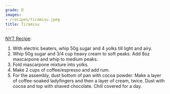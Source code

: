 ```yaml
---
grade: D
images:
- /recipes/tiramisu.jpeg
title: Tiramisu
---
```




[NYT Recipe](https://cooking.nytimes.com/recipes/1018684-classic-tiramisu):
1. With electric beaters, whip 50g sugar and 4 yolks till light and airy.
2. Whip 50g sugar and 3/4 cup heavy cream to soft peaks. Add 8oz mascarpone and whip to medium peaks.
3. Fold mascarpone mixture into yolks.
4. Make 2 cups of coffee/espresso and add rum.
5. For the assembly, dust bottom of pan with cocoa powder. Make a layer of coffee-soaked ladyfingers and then a layer of cream, twice. Dust with cocoa and top with shaved chocolate. Chill covered for a day.